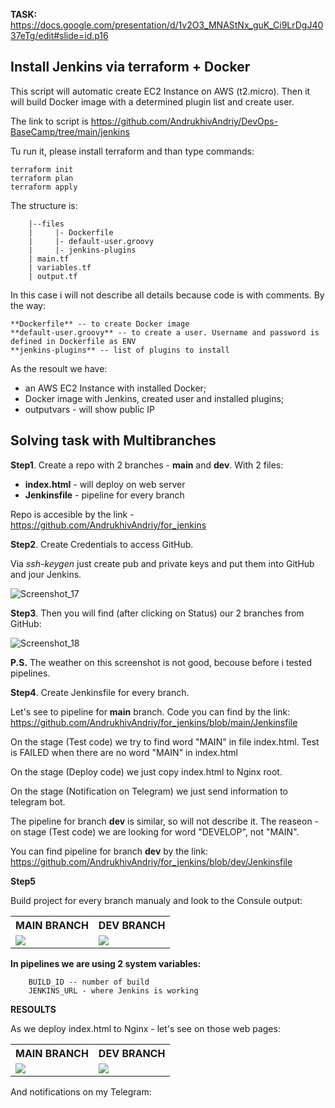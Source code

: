 **TASK:** https://docs.google.com/presentation/d/1v2O3_MNAStNx_guK_Ci9LrDgJ4037eTg/edit#slide=id.p16

## Install Jenkins via terraform + Docker

This script will automatic create EC2 Instance on AWS (t2.micro). Then it will build Docker image with a determined plugin list and create user. 

The link to script is https://github.com/AndrukhivAndriy/DevOps-BaseCamp/tree/main/jenkins

Tu run it, please install terraform and than type commands:

    terraform init
    terraform plan
    terraform apply

The structure is:

        |--files
        |     |- Dockerfile
        |     |- default-user.groovy
        |     |- jenkins-plugins
        | main.tf
        | variables.tf
        | output.tf
    
In this case i will not describe all details because code is with comments. By the way:

    **Dockerfile** -- to create Docker image
    **default-user.groovy** -- to create a user. Username and password is defined in Dockerfile as ENV 
    **jenkins-plugins** -- list of plugins to install
    
As the resoult we have:

- an AWS EC2 Instance with installed Docker;
- Docker image with Jenkins, created user and installed plugins;
- outputvars - will show public IP

## Solving task with Multibranches

**Step1**. Create a repo with 2 branches - **main** and **dev**. With 2 files: 

- **index.html** - will deploy on web server
- **Jenkinsfile** - pipeline for every branch

Repo is accesible by the link - https://github.com/AndrukhivAndriy/for_jenkins

**Step2**. Create Credentials to access GitHub. 

Via *ssh-keygen* just create pub and private keys and put them into GitHub and jour Jenkins.

![Screenshot_17](https://user-images.githubusercontent.com/79985930/213903320-b0f64b86-789b-4930-84aa-78b24b60299f.png)

**Step3**. Then you will find (after clicking on Status) our 2 branches from GitHub:

![Screenshot_18](https://user-images.githubusercontent.com/79985930/213903470-c10549fc-450d-45bd-ac18-80a137658811.png)

**P.S.** The weather on this screenshot is not good, becouse before i tested pipelines. 

**Step4**. Create Jenkinsfile for every branch. 

Let's see to pipeline for **main** branch. Code you can find by the link: https://github.com/AndrukhivAndriy/for_jenkins/blob/main/Jenkinsfile

On the stage (Test code) we try to find word "MAIN" in file index.html. Test is FAILED when there are no word "MAIN" in index.html

On the stage (Deploy code) we just copy index.html to Nginx root. 

On the stage (Notification on Telegram) we just send information to telegram bot. 

The pipeline for branch **dev** is similar, so will not describe it. The reaseon - on stage (Test code) we are looking for word "DEVELOP", not "MAIN". 

You can find pipeline for branch **dev** by the link: https://github.com/AndrukhivAndriy/for_jenkins/blob/dev/Jenkinsfile

**Step5**

Build project for every branch manualy and look to the Consule output:

<table>
    <tr>
    <th> MAIN BRANCH
        </th>
        <th>
            DEV BRANCH
        </th>
    </tr>
    <tr> 
        <td> <img src="https://user-images.githubusercontent.com/79985930/213904349-81b48ef6-3d05-44a0-b56a-d2727d81cacd.png"> </td>
        <td> <img src="https://user-images.githubusercontent.com/79985930/213904403-e5209520-a665-4e45-b7cc-0fa959639d4c.png"> </td>
    </tr>
    </table>

**In pipelines we are using 2 system variables:**

        BUILD_ID -- number of build 
        JENKINS_URL - where Jenkins is working
        
**RESOULTS**

As we deploy index.html to Nginx - let's see on those web pages:

<table>
    <tr>
    <th> MAIN BRANCH
        </th>
        <th>
            DEV BRANCH
        </th>
    </tr>
    <tr> 
        <td> <img src="https://user-images.githubusercontent.com/79985930/213904885-b091d2a4-2a10-41df-a254-dda59cbabca9.png"> </td>
        <td> <img src="https://user-images.githubusercontent.com/79985930/213904886-8b5101f5-e1ad-4373-b145-0cb2462eddc7.png"> </td>
    </tr>
    </table>
    
And notifications on my Telegram:

